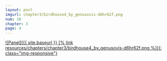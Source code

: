```yaml
---
layout: post
imgurl: chapter3/birdhouse4_by_genusovis-d6hr62f.png
num: 16
chapter: 3
page: 4
---
```


[![Panel]({{ site.baseurl }} {% link resources/chapters/chapter3/birdhouse4_by_genusovis-d6hr62f.png %}){: class="img-responsive"}]({{page.previous.url}}#panel)